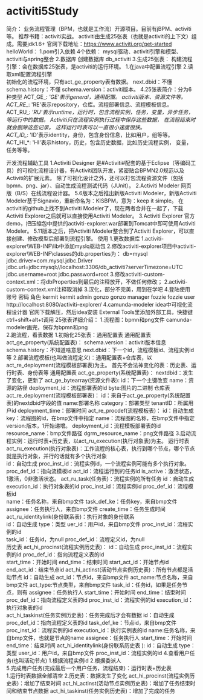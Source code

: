 # activiti5Study
简介：
    业务流程管理（BPM，也就是工作流）开源项目。目前有jBPM、activiti等。
    推荐书籍：activiti实战。
    activiti由生成25张表（也就是activiti的上下文）组成。需要jdk1.6+
    官网下载地址：https://www.activiti.org/get-started
helloWorld：
    1.pom引入依赖
        4个依赖： mysql驱动、activiti引擎和模型、activiti与spring整合
    2.数据库
        创建数据库 db_activiti
    3.生成25张表：
        构建流程引擎：会在数据库25张表，是activiti的运行环境。
            1.在java中配置流程引擎
            2.读取xml配置流程引擎  
        初始化的流程环境，只有act_ge_property表有数据。
            next.dbid：不懂
            schema.history：不懂
            schema.version：activiti版本。
    4.25张表简介：分为6种类型
        ACT_GE_*: 'GE'表示general，通用配置。 activiti版本、资源文件等。 
        ACT_RE_*: 'RE'表示repository，仓库。流程部署信息、流程模板信息。                                     
        ACT_RU_*: 'RU'表示runtime，运行时，包含流程实例，任务，变量，异步任务，等运行中的数据。 Activiti只在流程实例执行过程中保存这些数据， 在流程结束时就会删除这些记录。 这样运行时表可以一直很小速度很快。                                        
        ACT_ID_*: 'ID'表示identity，身份，包含身份信息，比如用户，组等等。                                        
        ACT_HI_*: 'HI'表示history，历史，包含历史数据，比如历史流程实例， 变量，任务等等。                                       
         
开发流程辅助工具
    1.Activiti Designer
        是#Activiti#配套的基于Eclipse（等编码工具）的可视化流程设计器，有Activiti团队开发，紧密贴合BPMN2.0规范以及Activiti的扩展元素。
        除了可视化设计之外，还可以打包流程资源文件（包括bpmn、png、jar）、自动生成流程测试代码（JUnit）。 
    2.Activiti Modeler
        网页版（B/S）在线流程设计器。
        5.6版本之后推出新版Activiti Modeler，新版Activiti Modeler基于Signavio，重新命名为：KISBPM，意为：keep it simple。
        在activiti的github上找不到Activiti Modeler了，现在两者合并在一起了，下载Activiti Explorer之后就可以直接使用Activiti Modeler。
    3.Activiti Explorer
        官方demo，把压缩包中提供的activiti-explorer.war部署到Tomcat中即可使用Activiti Modeler。
        5.11版本之后，把Activiti Modeler整合到了Activiti Explorer，可以直接创建、修改模型后部署到流程引擎。
        使用
            1.更改数据库 
                1.activiti-explorer\WEB-INF\lib中添加myslq驱动包
                2.修改activiti-explorer项目中activiti-explorer\WEB-INF\classes的db.properties为：
                    db=mysql
                    jdbc.driver=com.mysql.jdbc.Driver
                    jdbc.url=jdbc:mysql://localhost:3306/db_activiti?serverTimezone=UTC
                    jdbc.username=root
                    jdbc.password=root
                3.修改activiti-custom-context.xml：将dbProperties到最后的注释放开，不做任何修改；
            2.activiti-custom-context.xml注释取消掉 
            3.汉化，部分不完美，用到在学吧
            4.登陆使用
                账号	    密码	    角色
                kermit	kermit	admin
                gonzo	gonzo	manager
                fozzie	fozzie	user
                http://localhost:8080/activiti-explorer/
    4.camunda-modeler
        idea中可视化流程设计器
        官网下载解压，然后idea安装 External Tools里添加外部工具，快捷键ctrl+shift+alt+t调用
25张表详细介绍：
    1.流程图：bpmn和png文件
        camunda-modeler画完，保存为bpmn和png        
    2.跑流程，看表数据
        1.初始化25张表：通用配置表
            通用配置表
                act_ge_property(系统配置表)：
                    schema.version：activiti版本信息
                    schema.history：不知道啥意思
                    next.dbid：下一个id，流程模板id、流程实例id等
        2.部署流程模板(也叫做流程定义)：通用配置表+仓库表，以act_re_deployment(流程模板部署表)为主。
            首先不会法神变化的表：历史表、运行时表、身份表等
            通用配置表
                act_ge_property(系统配置表)：
                    nextdbid：发生了变化，更新了
                act_ge_bytearray(资源文件表):
                    id：下一个主键改变
                    name：资源的路径
                    deployment_id：流程部署表的id
                    byte:图片的二进制
            仓库表
                act_re_deployment(流程模板部署表)：
                    id：来自于act_ge_property(系统配置表)的nextdbid字段的值
                    name:部署名称
                    category：部署类型
                    tenantID：所属用户id
                    deployment_time：部署时间
                act_re_procdef(流程模板表)：
                    id：自动生成
                    key：流程图的id，在bmp文件中指定
                    name：流程图的名称，在bmp文件中指定
                    version:版本，1开始递增。
                    deployment_id：流程模板部署表的id
                    resource_name：bmp文件路径
                    dgrm_resource_name：png文件路径 
        3.启动流程实例：运行时表+历史表，以act_ru_execution(执行对象表)为主。 
            运行时表 
                act_ru_execution(执行对象表)：工作流程的核心表，执行到哪个节点，哪个节点就是执行对象，并行的话就有多个执行对象                   
                    id：自动生成
                    proc_inst_id：流程实例id，一个流程实例可能有多个执行对象。
                    proc_def_id：指向流模板id
                    act_id：流程运行到的任务id
                    is_active：激活状态，1激活，0非激活状态。
                act_ru_task(任务表)：流程实例的所有任务
                    id：自动生成
                    execution_id：执行对象表的id
                    proc_inst_id：流程实例id
                    proc_def_id：流程模板id  
                    name：任务名称，来自bmp文件
                    task_def_ke：任务key，来自bmp文件
                    assignee：任务执行人，来自bmp文件 
                    create_time：任务生成时间
                act_ru_identitylink(身份联系表)：执行对象的身份联系                                 
                    id：自动生成
                    type：类型
                    uer_id：用户id，来自bmp文件
                    proc_inst_id：流程实例的id  
                    task_id：任务id，为null
                    proc_def_id：流程定义id，为null                         
            历史表
                act_hi_procinst(流程实例历史表)：
                    id：自动生成 
                    proc_inst_id：流程实例的id
                    proc_def_id：指向流程定义表的id  
                    start_time：开始时间
                    end_time：结束时间
                    start_act_id：开始节点id
                    end_act_id：结束节点id
                act_hi_actinst(活动节点实例历史表)：所有节点都是活动节点
                    id：自动生成 
                    act_id：节点id，来自bmp文件
                    act_name:节点名称，来自bmp文件
                    act_type:节点类型，来自bmp文件
                    task_id：任务id，如果是任务节点，则有
                    assignee：任务执行人
                    start_time：开始时间
                    end_time：结束时间
                    proc_def_id：指向流程定义表的id
                    proc_inst_id：流程实例的id
                    execution_id：执行对象表的id                    
                act_hi_taskinst(任务实例历史表)：任务完成后才会有数据
                    id：自动生成 
                    proc_def_id：指向流程定义表的id
                    task_def_ke：节点id，来自bmp文件
                    proc_inst_id：流程实例的id
                    execution_id：执行实例表的id
                    name:任务名称，来自bmp文件，也就是节点的name
                    assignee：任务执行人
                    start_time：开始时间
                    end_time：结束时间
                act_hi_identitylink(身份联系历史表 ):
                    id：自动生成 
                    type：类型
                    user_id：用户id，来自bmp文件
                    proc_inst_id：流程实例的id
        4.查看用户任务(也叫活动节点)
            1.根据流程实例id
            2.根据委派人         
        5.完成用户任务(完成最后一个用户任务，流程结束)：运行时表+历史表      
            1.运行时表数据全部清空
            2.历史表：数据发生了变化
                act_hi_procinst(流程实例历史表)：增加了结束时间
                act_hi_actinst(活动节点实例历史表)：增加了任务结束时间和结束节点数据
                act_hi_taskinst(任务实例历史表)：增加了完成的任务  
                  
        